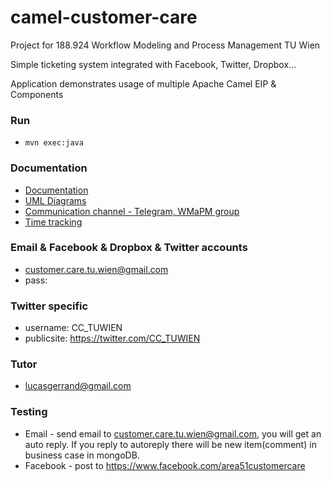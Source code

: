 # camel-customer-care

Project for 188.924 Workflow Modeling and Process Management TU Wien

Simple ticketing system integrated with Facebook, Twitter, Dropbox...

Application demonstrates usage of multiple Apache Camel EIP & Components


### Run
* `mvn exec:java`

### Documentation
* [Documentation](https://www.sharelatex.com)
* [UML Diagrams](https://www.lucidchart.com/documents)
* [Communication channel - Telegram, WMaPM group](https://telegram.org/)
* [Time tracking](https://docs.google.com/spreadsheets/d/13BJXuBs2Up3XPB6XWHJ_5cI9D63UiO2llYF5iNy_AbI/edit#gid=0)

### Email & Facebook & Dropbox & Twitter accounts
* customer.care.tu.wien@gmail.com
* pass: 

### Twitter specific
* username: CC_TUWIEN
* publicsite: https://twitter.com/CC_TUWIEN

### Tutor
 * lucasgerrand@gmail.com
 
 
### Testing 
 * Email - send email to customer.care.tu.wien@gmail.com, you will get an auto reply. If you reply to autoreply there will be new item(comment) in business case in mongoDB.
 * Facebook - post to https://www.facebook.com/area51customercare

